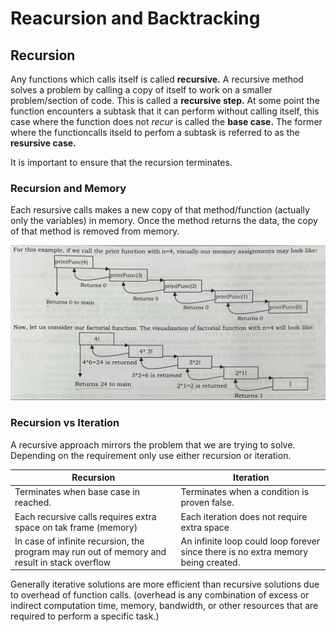 # Reacursion and Backtracking

## Recursion

Any functions which calls itself is called **recursive.** A recursive method solves a problem by calling a copy of itself to work on a smaller problem/section of code. This is called a **recursive step.** At some point the function encounters a subtask that it can perform without calling itself, this case where the function does not *recur* is called the **base case.** The former where the functioncalls itseld to perfom a subtask is referred to as the **resursive case.**

It is important to ensure that the recursion terminates.

### Recursion and Memory

Each resursive calls makes a new copy of that method/function (actually only the variables) in memory. Once the method returns the data, the copy of that method is removed from memory.

![four factorial explanation image](./recursion-and-memory.png)

### Recursion vs Iteration

A recursive approach mirrors the problem that we are trying to solve. Depending on the requirement only use either recursion or iteration.

| Recursion    | Iteration |
| -------- | ------- |
| Terminates when base case in reached.  | Terminates when a condition is proven false.    |
| Each recursive calls requires extra space  on tak frame (memory) | Each iteration does not require extra space     |
| In case of infinite recursion, the program may run out of memory and result in stack overflow    | An infinite loop could loop forever since there is no extra memory being created.    |


Generally iterative solutions are more efficient than recursive solutions due to overhead of function calls.
(overhead is any combination of excess or indirect computation time, memory, bandwidth, or other resources that are required to perform a specific task.)
